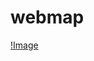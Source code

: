 # webmap
[!Image](file:///Users/markiian_tsalyk/Desktop/Screenshot%202021-02-15%20at%2022.19.26.png)
